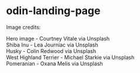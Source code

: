 # odin-landing-page

Image credits:  
  
Hero image - Courtney Vitale via Unsplash  
Shiba Inu - Lea Journiac via Unsplash  
Husky - Colin Redwood via Unsplash  
West Highland Terrier - Michael Starkie via Unsplash  
Pomeranian - Oxana Melis via Unsplash  


